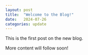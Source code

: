 ```yaml
---
layout: post
title:  "Welcome to the Blog!"
date:   2024-07-26
categories: update
---
```


This is the first post on the new blog.

More content will follow soon! 